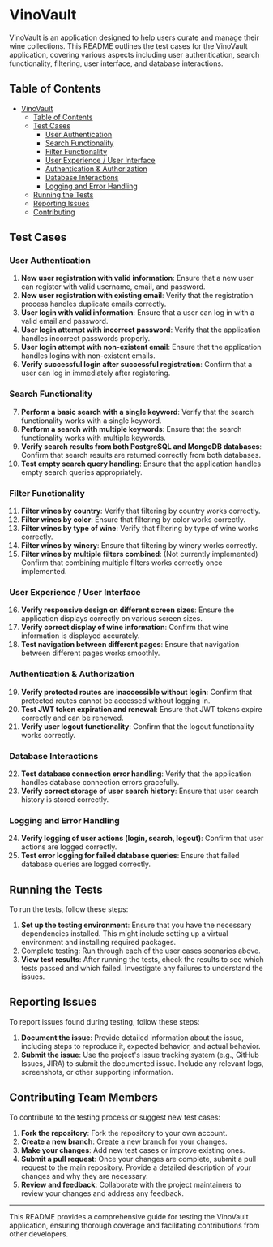 # VinoVault

VinoVault is an application designed to help users curate and manage their wine collections. This README outlines the test cases for the VinoVault application, covering various aspects including user authentication, search functionality, filtering, user interface, and database interactions.

## Table of Contents

- [VinoVault](#vinovault)
  - [Table of Contents](#table-of-contents)
  - [Test Cases](#test-cases)
    - [User Authentication](#user-authentication)
    - [Search Functionality](#search-functionality)
    - [Filter Functionality](#filter-functionality)
    - [User Experience / User Interface](#user-experience--user-interface)
    - [Authentication & Authorization](#authentication--authorization)
    - [Database Interactions](#database-interactions)
    - [Logging and Error Handling](#logging-and-error-handling)
  - [Running the Tests](#running-the-tests)
  - [Reporting Issues](#reporting-issues)
  - [Contributing](#contributing)

## Test Cases

### User Authentication

1. **New user registration with valid information**: Ensure that a new user can register with valid username, email, and password.
2. **New user registration with existing email**: Verify that the registration process handles duplicate emails correctly.
3. **User login with valid information**: Ensure that a user can log in with a valid email and password.
4. **User login attempt with incorrect password**: Verify that the application handles incorrect passwords properly.
5. **User login attempt with non-existent email**: Ensure that the application handles logins with non-existent emails.
6. **Verify successful login after successful registration**: Confirm that a user can log in immediately after registering.

### Search Functionality

7. **Perform a basic search with a single keyword**: Verify that the search functionality works with a single keyword.
8. **Perform a search with multiple keywords**: Ensure that the search functionality works with multiple keywords.
9. **Verify search results from both PostgreSQL and MongoDB databases**: Confirm that search results are returned correctly from both databases.
10. **Test empty search query handling**: Ensure that the application handles empty search queries appropriately.

### Filter Functionality

11. **Filter wines by country**: Verify that filtering by country works correctly.
12. **Filter wines by color**: Ensure that filtering by color works correctly.
13. **Filter wines by type of wine**: Verify that filtering by type of wine works correctly.
14. **Filter wines by winery**: Ensure that filtering by winery works correctly.
15. **Filter wines by multiple filters combined**: (Not currently implemented) Confirm that combining multiple filters works correctly once implemented.

### User Experience / User Interface

16. **Verify responsive design on different screen sizes**: Ensure the application displays correctly on various screen sizes.
17. **Verify correct display of wine information**: Confirm that wine information is displayed accurately.
18. **Test navigation between different pages**: Ensure that navigation between different pages works smoothly.

### Authentication & Authorization

19. **Verify protected routes are inaccessible without login**: Confirm that protected routes cannot be accessed without logging in.
20. **Test JWT token expiration and renewal**: Ensure that JWT tokens expire correctly and can be renewed.
21. **Verify user logout functionality**: Confirm that the logout functionality works correctly.

### Database Interactions

22. **Test database connection error handling**: Verify that the application handles database connection errors gracefully.
23. **Verify correct storage of user search history**: Ensure that user search history is stored correctly.

### Logging and Error Handling

24. **Verify logging of user actions (login, search, logout)**: Confirm that user actions are logged correctly.
25. **Test error logging for failed database queries**: Ensure that failed database queries are logged correctly.

## Running the Tests

To run the tests, follow these steps:

1. **Set up the testing environment**: Ensure that you have the necessary dependencies installed. This might include setting up a virtual environment and installing required packages.
2. Complete testing: Run through each of the user cases scenarios above.
3. **View test results**: After running the tests, check the results to see which tests passed and which failed. Investigate any failures to understand the issues.

## Reporting Issues

To report issues found during testing, follow these steps:

1. **Document the issue**: Provide detailed information about the issue, including steps to reproduce it, expected behavior, and actual behavior.
2. **Submit the issue**: Use the project's issue tracking system (e.g., GitHub Issues, JIRA) to submit the documented issue. Include any relevant logs, screenshots, or other supporting information.

## Contributing Team Members

To contribute to the testing process or suggest new test cases:

1. **Fork the repository**: Fork the repository to your own account.
2. **Create a new branch**: Create a new branch for your changes.
3. **Make your changes**: Add new test cases or improve existing ones.
4. **Submit a pull request**: Once your changes are complete, submit a pull request to the main repository. Provide a detailed description of your changes and why they are necessary.
5. **Review and feedback**: Collaborate with the project maintainers to review your changes and address any feedback.

---

This README provides a comprehensive guide for testing the VinoVault application, ensuring thorough coverage and facilitating contributions from other developers.
